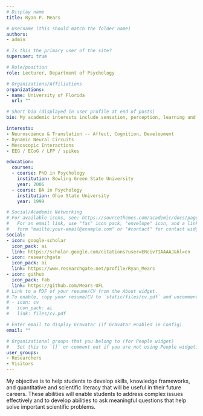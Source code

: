 ```yaml
---
# Display name
title: Ryan P. Mears

# Username (this should match the folder name)
authors:
- admin

# Is this the primary user of the site?
superuser: true

# Role/position
role: Lecturer, Department of Psychology

# Organizations/Affiliations
organizations:
- name: University of Florida
  url: ""

# Short bio (displayed in user profile at end of posts)
bio: My academic interests include sensation, perception, learning and consciousness. I'm passionate about teaching and doing open science.

interests:
- Neuroscience & Translation -- Affect, Cognition, Development
- Dynamic Neural Circuits
- Mesoscopic Interactions
- EEG / ECoG / LFP / spikes

education:
  courses:
  - course: PhD in Psychology
    institution: Bowling Green State University
    year: 2006
  - course: BA in Psychology
    institution: Ohio State University
    year: 1999

# Social/Academic Networking
# For available icons, see: https://sourcethemes.com/academic/docs/page-builder/#icons
#   For an email link, use "fas" icon pack, "envelope" icon, and a link in the
#   form "mailto:your-email@example.com" or "#contact" for contact widget.
social:
- icon: google-scholar
  icon_pack: ai
  link: https://scholar.google.com/citations?user=ERciv7IAAAAJ&hl=en
- icon: researchgate
  icon_pack: ai
  link: https://www.researchgate.net/profile/Ryan_Mears
- icon: github
  icon_pack: fab
  link: https://github.com/Mears-UFL
# Link to a PDF of your resume/CV from the About widget.
# To enable, copy your resume/CV to `static/files/cv.pdf` and uncomment the lines below.
# - icon: cv
#   icon_pack: ai
#   link: files/cv.pdf

# Enter email to display Gravatar (if Gravatar enabled in Config)
email: ""

# Organizational groups that you belong to (for People widget)
#   Set this to `[]` or comment out if you are not using People widget.
user_groups:
- Researchers
- Visitors
---
```



My objective is to help students to develop skills, knowledge frameworks, and quantitative and scientific literacy that will be useful in their future careers. These abilities will enable students to address complex issues effectively and to develop abilities to ask meaningful questions that help solve important scientific problems.  
